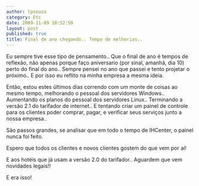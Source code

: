 ```yaml
---
author: lpsouza
category: Etc
date: 2009-11-09 10:52:50
layout: post
published: true
title: Final de ano chegando.. Tempo de melhorias..
---
```


Eu sempre tive esse tipo de pensamento.. Que o final de ano é tempos de reflexão, não apenas porque faço aniversario (por sinal, amanhã, dia 10) perto do final do ano.. Sempre pensei no ano que passei e tento projetar o próximo.. E por isso eu reflito na minha empresa a mesma ideia.
  
Então, estou estes últimos dias correndo com um monte de coisas ao mesmo tempo, melhorando o pessoal dos servidores Windows.. Aumentando os planos do pessoal dos servidores Linux.. Terminando a versão 2.1 do tarifador de internet.. E tentando criar um painel de controle para os clientes poder comprar, pagar, e verificar seus serviços junto a nossa empresa..
  
São passos grandes, se analisar que em todo o tempo de IHCenter, o painel nunca foi feito.
  
Espero que todos os clientes e novos clientes gostem do que vem por aí!
  
E aos hotéis que já usam a versão 2.0 do tarifador.. Aguardem que vem novidades legais!!
  
E era isso!